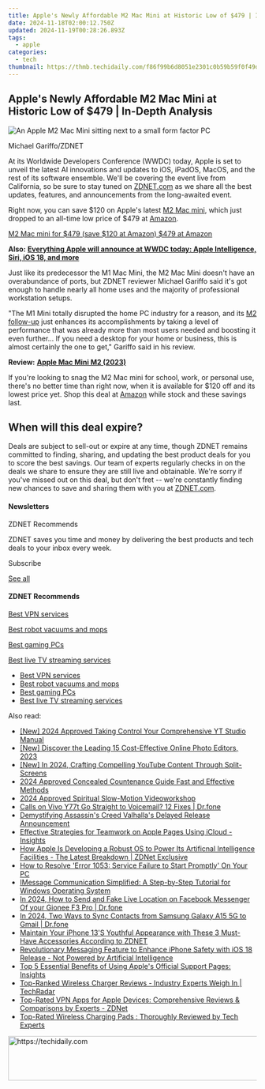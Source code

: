 ```yaml
---
title: Apple's Newly Affordable M2 Mac Mini at Historic Low of $479 | In-Depth Analysis
date: 2024-11-18T02:00:12.750Z
updated: 2024-11-19T00:28:26.893Z
tags:
  - apple
categories:
  - tech
thumbnail: https://thmb.techidaily.com/f86f99b6d8051e2301c0b59b59f0f49d547931786fc3f8df51522ef8e8e5d47b.jpg
---
```


## Apple's Newly Affordable M2 Mac Mini at Historic Low of $479 | In-Depth Analysis

![An Apple M2 Mac Mini sitting next to a small form factor PC](https://www.zdnet.com/a/img/resize/7a52f37f82340bfb178d88c5dd5f88fe7215226c/2023/02/10/2c753b8c-6b35-4235-a2d0-003d2f7c4fa4/m2-mac-mini-review-size-comparison.jpg?auto=webp&width=1280)

Michael Gariffo/ZDNET

At its Worldwide Developers Conference (WWDC) today, Apple is set to unveil the latest AI innovations and updates to iOS, iPadOS, MacOS, and the rest of its software ensemble. We'll be covering the event live from California, so be sure to stay tuned on [ZDNET.com](https://www.zdnet.com/) as we share all the best updates, features, and announcements from the long-awaited event. 

Right now, you can save $120 on Apple's latest [M2 Mac mini](https://buy.geni.us/Proxy.ashx?TSID=368250&GR%5FURL=https%3A%2F%2Fwww.amazon.com%2Fdp%2FB0BSHGHGXR%3Ftag%3Dzd-buy-button-20%26ascsubtag%3D%5F%5FCOM%5FCLICK%5FID%5F%5F%7C8dba16d1-144b-4eb8-90aa-ddd28a4a9ea6%7Cdtp&dtb=1), which just dropped to an all-time low price of $479 at [Amazon](https://buy.geni.us/Proxy.ashx?TSID=368250&GR%5FURL=https%3A%2F%2Fwww.amazon.com%2Fdp%2FB0BSHGHGXR%3Ftag%3Dzd-buy-button-20%26ascsubtag%3D%5F%5FCOM%5FCLICK%5FID%5F%5F%7C8dba16d1-144b-4eb8-90aa-ddd28a4a9ea6%7Cdtp&dtb=1). 

[M2 Mac mini for $479 (save $120 at Amazon) $479 at Amazon](https://buy.geni.us/Proxy.ashx?TSID=368250&GR%5FURL=https%3A%2F%2Fwww.amazon.com%2Fdp%2FB0BSHGHGXR%3Ftag%3Dzd-buy-button-20%26ascsubtag%3D%5F%5FCOM%5FCLICK%5FID%5F%5F%7C8dba16d1-144b-4eb8-90aa-ddd28a4a9ea6%7Cdtp&dtb=1)

**Also:** [**Everything Apple will announce at WWDC today: Apple Intelligence, Siri, iOS 18, and more**](https://www.zdnet.com/article/everything-apple-will-announce-at-wwdc-today-apple-intelligence-siri-ios-18-more/)

Just like its predecessor the M1 Mac Mini, the M2 Mac Mini doesn't have an overabundance of ports, but ZDNET reviewer Michael Gariffo said it's got enough to handle nearly all home uses and the majority of professional workstation setups. 

"The M1 Mini totally disrupted the home PC industry for a reason, and its [M2 follow-up](https://www.zdnet.com/article/apples-new-mac-mini-with-m2-chip-is-faster-more-capable-and-somehow-cheaper/) just enhances its accomplishments by taking a level of performance that was already more than most users needed and boosting it even further... If you need a desktop for your home or business, this is almost certainly the one to get," Gariffo said in his review. 

**Review:** [**Apple Mac Mini M2 (2023)**](https://www.zdnet.com/article/apple-mac-mini-2023-review/)

If you're looking to snag the M2 Mac mini for school, work, or personal use, there's no better time than right now, when it is available for $120 off and its lowest price yet. Shop this deal at [Amazon](https://buy.geni.us/Proxy.ashx?TSID=368250&GR%5FURL=https%3A%2F%2Fwww.amazon.com%2Fdp%2FB0BSHGHGXR%3Ftag%3Dzd-buy-button-20%26ascsubtag%3D%5F%5FCOM%5FCLICK%5FID%5F%5F%7C8dba16d1-144b-4eb8-90aa-ddd28a4a9ea6%7Cdtp&dtb=1) while stock and these savings last. 

## When will this deal expire?

Deals are subject to sell-out or expire at any time, though ZDNET remains committed to finding, sharing, and updating the best product deals for you to score the best savings. Our team of experts regularly checks in on the deals we share to ensure they are still live and obtainable. We're sorry if you've missed out on this deal, but don't fret -- we're constantly finding new chances to save and sharing them with you at [ZDNET.com](https://www.zdnet.com/). 

#### Newsletters

ZDNET Recommends

ZDNET saves you time and money by delivering the best products and tech deals to your inbox every week.

 Subscribe

[See all](https://www.zdnet.com/newsletters/)

#### **ZDNET** Recommends

[Best VPN services](https://www.zdnet.com/article/best-vpn/ "Best VPN services")

[Best robot vacuums and mops](https://www.zdnet.com/article/best-robot-vacuum-mop/ "Best robot vacuums and mops")

[Best gaming PCs](https://www.zdnet.com/article/best-gaming-pc/ "Best gaming PCs")

[Best live TV streaming services](https://www.zdnet.com/article/best-live-tv-streaming-service/ "Best live TV streaming services")

* [Best VPN services](https://www.zdnet.com/article/best-vpn/ "Best VPN services")
* [Best robot vacuums and mops](https://www.zdnet.com/article/best-robot-vacuum-mop/ "Best robot vacuums and mops")
* [Best gaming PCs](https://www.zdnet.com/article/best-gaming-pc/ "Best gaming PCs")
* [Best live TV streaming services](https://www.zdnet.com/article/best-live-tv-streaming-service/ "Best live TV streaming services")

<ins class="adsbygoogle"
     style="display:block"
     data-ad-format="autorelaxed"
     data-ad-client="ca-pub-7571918770474297"
     data-ad-slot="1223367746"></ins>

<ins class="adsbygoogle"
     style="display:block"
     data-ad-client="ca-pub-7571918770474297"
     data-ad-slot="8358498916"
     data-ad-format="auto"
     data-full-width-responsive="true"></ins>

<span class="atpl-alsoreadstyle">Also read:</span>
<div><ul>
<li><a href="https://youtube-lab.techidaily.com/024-approved-taking-control-your-comprehensive-yt-studio-manual/"><u>[New] 2024 Approved Taking Control Your Comprehensive YT Studio Manual</u></a></li>
<li><a href="https://article-posts.techidaily.com/new-discover-the-leading-15-cost-effective-online-photo-editors-2023/"><u>[New] Discover the Leading 15 Cost-Effective Online Photo Editors, 2023</u></a></li>
<li><a href="https://youtube-webster.techidaily.com/n-2024-crafting-compelling-youtube-content-through-split-screens/"><u>[New] In 2024, Crafting Compelling YouTube Content Through Split-Screens</u></a></li>
<li><a href="https://extra-lessons.techidaily.com/2024-approved-concealed-countenance-guide-fast-and-effective-methods/"><u>2024 Approved Concealed Countenance Guide Fast and Effective Methods</u></a></li>
<li><a href="https://extra-support.techidaily.com/2024-approved-spiritual-slow-motion-videoworkshop/"><u>2024 Approved Spiritual Slow-Motion Videoworkshop</u></a></li>
<li><a href="https://howto.techidaily.com/calls-on-vivo-y77t-go-straight-to-voicemail-12-fixes-drfone-by-drfone-fix-android-problems-fix-android-problems/"><u>Calls on Vivo Y77t Go Straight to Voicemail? 12 Fixes | Dr.fone</u></a></li>
<li><a href="https://win-able.techidaily.com/demystifying-assassins-creed-valhallas-delayed-release-announcement/"><u>Demystifying Assassin's Creed Valhalla's Delayed Release Announcement</u></a></li>
<li><a href="https://tech-haven.techidaily.com/effective-strategies-for-teamwork-on-apple-pages-using-icloud-insights/"><u>Effective Strategies for Teamwork on Apple Pages Using iCloud - Insights</u></a></li>
<li><a href="https://tech-haven.techidaily.com/how-apple-is-developing-a-robust-os-to-power-its-artificnal-intelligence-facilities-the-latest-breakdown-zdnet-exclusive/"><u>How Apple Is Developing a Robust OS to Power Its Artificnal Intelligence Facilities - The Latest Breakdown | ZDNet Exclusive</u></a></li>
<li><a href="https://common-error.techidaily.com/how-to-resolve-error-1053-service-failure-to-start-promptly-on-your-pc/"><u>How to Resolve 'Error 1053: Service Failure to Start Promptly' On Your PC</u></a></li>
<li><a href="https://tech-haven.techidaily.com/imessage-communication-simplified-a-step-by-step-tutorial-for-windows-operating-system/"><u>IMessage Communication Simplified: A Step-by-Step Tutorial for Windows Operating System</u></a></li>
<li><a href="https://location-social.techidaily.com/in-2024-how-to-send-and-fake-live-location-on-facebook-messenger-of-your-gionee-f3-pro-drfone-by-drfone-virtual-android/"><u>In 2024, How to Send and Fake Live Location on Facebook Messenger Of your Gionee F3 Pro | Dr.fone</u></a></li>
<li><a href="https://android-transfer.techidaily.com/in-2024-two-ways-to-sync-contacts-from-samsung-galaxy-a15-5g-to-gmail-drfone-by-drfone-transfer-from-android-transfer-from-android/"><u>In 2024, Two Ways to Sync Contacts from Samsung Galaxy A15 5G to Gmail | Dr.fone</u></a></li>
<li><a href="https://tech-haven.techidaily.com/maintain-your-iphone-13s-youthful-appearance-with-these-3-must-have-accessories-according-to-zdnet/"><u>Maintain Your iPhone 13'S Youthful Appearance with These 3 Must-Have Accessories According to ZDNET</u></a></li>
<li><a href="https://tech-haven.techidaily.com/revolutionary-messaging-feature-to-enhance-iphone-safety-with-ios-18-release-not-powered-by-artificial-intelligence/"><u>Revolutionary Messaging Feature to Enhance iPhone Safety with iOS 18 Release - Not Powered by Artificial Intelligence</u></a></li>
<li><a href="https://tech-haven.techidaily.com/top-5-essential-benefits-of-using-apples-official-support-pages-insights/"><u>Top 5 Essential Benefits of Using Apple's Official Support Pages: Insights</u></a></li>
<li><a href="https://tech-haven.techidaily.com/top-ranked-wireless-charger-reviews-industry-experts-weigh-in-techradar/"><u>Top-Ranked Wireless Charger Reviews - Industry Experts Weigh In | TechRadar</u></a></li>
<li><a href="https://tech-haven.techidaily.com/top-rated-vpn-apps-for-apple-devices-comprehensive-reviews-and-comparisons-by-experts-zdnet/"><u>Top-Rated VPN Apps for Apple Devices: Comprehensive Reviews & Comparisons by Experts - ZDNet</u></a></li>
<li><a href="https://tech-haven.techidaily.com/top-rated-wireless-charging-pads-thoroughly-reviewed-by-tech-experts/"><u>Top-Rated Wireless Charging Pads : Thoroughly Reviewed by Tech Experts</u></a></li>
</ul></div>

<!-- affiliate ads begin -->
<a href="https://unicoeye.pxf.io/c/5597632/2134247/18498" target="_top" id="2134247">
  <img src="//a.impactradius-go.com/display-ad/18498-2134247" border="0" alt="https://techidaily.com" width="728" height="90"/>
</a>
<img height="0" width="0" src="https://unicoeye.pxf.io/i/5597632/2134247/18498" style="position:absolute;visibility:hidden;" border="0" />
<!-- affiliate ads end -->

